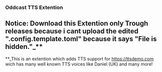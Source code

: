 ### Oddcast TTS Extention
## Notice: Download this Extention only Trough releases because i cant upload the edited ".config.template.toml" because it says "File is hidden."_**
**_This is an extention which adds TTS support for https://ttsdemo.com wich has many well known TTS voices like Daniel (UK) and many more!
